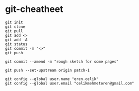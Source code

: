 # git-cheatheet

`git init`  
`git clone`  
`git pull`  
`git add <>`  
`git add -A`  
`git status`  
`git commit -m "<>"`  
`git push`  
  
`git commit --amend -m "rough sketch for some pages"`  

`git push --set-upstream origin patch-1`  

`git config --global user.name "eren.celik"`  
`git config --global user.email "celikmehmeteren@gmail.com"`  
